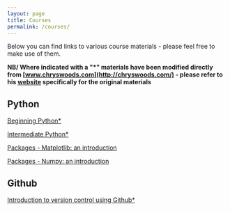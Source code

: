 ```yaml
---
layout: page
title: Courses
permalink: /courses/
---
```


Below you can find links to various course materials - please feel free to make use of them.

**NB/ Where indicated with a "*" materials have been modified directly from [www.chryswoods.com](http://chryswoods.com/) - please refer to his [website](http://chryswoods.com/) specifically for the original materials**

## Python

[Beginning Python\*](./_courses/Beginners_python/README.md)

[Intermediate Python\*](./_courses/Intermediate_python/README.md)

[Packages - Matplotlib: an introduction](./_courses/PythonPackages_matplotlib/README.md)

[Packages - Numpy: an introduction](./_courses/PythonPackages_numpy/README_matplotlib.md)

## Github

[Introduction to version control using Github\*](./_courses/Intro_github/README_numnpy.md)



